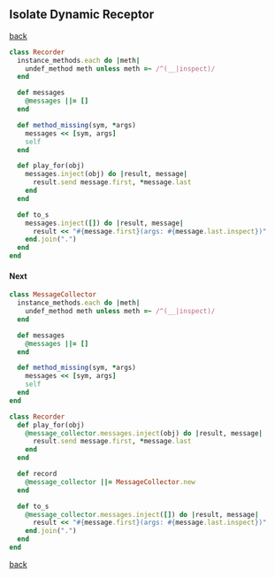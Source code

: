 ## Isolate Dynamic Receptor
[back](https://github.com/manelromero/refactoring/blob/master/README.md)
```ruby
class Recorder
  instance_methods.each do |meth|
    undef_method meth unless meth =~ /^(__|inspect)/
  end

  def messages
    @messages ||= []
  end

  def method_missing(sym, *args)
    messages << [sym, args]
    self
  end

  def play_for(obj)
    messages.inject(obj) do |result, message|
      result.send message.first, *message.last
    end
  end

  def to_s
    messages.inject([]) do |result, message|
      result << "#{message.first}(args: #{message.last.inspect})"
    end.join(".")
  end
end
```
#### Next
```ruby
class MessageCollector
  instance_methods.each do |meth|
    undef_method meth unless meth =~ /^(__|inspect)/
  end

  def messages
    @messages ||= []
  end

  def method_missing(sym, *args)
    messages << [sym, args]
    self
  end
end

class Recorder
  def play_for(obj)
    @message_collector.messages.inject(obj) do |result, message|
      result.send message.first, *message.last
    end
  end

  def record
    @message_collector ||= MessageCollector.new
  end

  def to_s
    @message_collector.messages.inject([]) do |result, message|
      result << "#{message.first}(args: #{message.last.inspect})"
    end.join(".")
  end
end
```
[back](https://github.com/manelromero/refactoring/blob/master/README.md)
